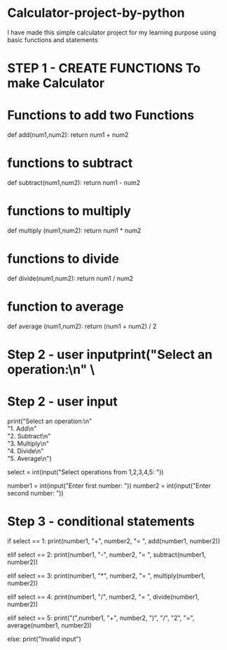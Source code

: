# Calculator-project-by-python
I have made this simple calculator project for my learning purpose using basic functions and statements
# STEP 1 - CREATE FUNCTIONS To make Calculator

# Functions to add two Functions
def add(num1,num2):
  return num1 + num2

# functions to subtract
def subtract(num1,num2):
  return num1 - num2

# functions to multiply
def multiply (num1,num2):
  return num1 * num2

# functions to divide
def divide(num1,num2):
  return num1 / num2

# function to average
def average (num1,num2):
  return (num1 + num2) / 2

# Step 2 - user inputprint("Select an operation:\n" \
# Step 2 - user input
print("Select an operation:\n" \
        "1. Add\n" \
        "2. Subtract\n" \
        "3. Multiply\n" \
        "4. Divide\n" \
        "5. Average\n")

select = int(input("Select operations from 1,2,3,4,5: "))

number1 = int(input("Enter first number: "))
number2 = int(input("Enter second number: "))

# Step 3 - conditional statements

if select == 1:
  print(number1, "+", number2, "= ", add(number1, number2))

elif select == 2:
  print(number1, "-", number2, "= ", subtract(number1, number2))

elif select == 3:
  print(number1, "*", number2, "= ", multiply(number1, number2))

elif select == 4:
  print(number1, "/", number2, "= ", divide(number1, number2))

elif select == 5:
  print("(",number1, "+", number2, ")", "/", "2", "=", average(number1, number2))

else:
  print("Invalid input")
